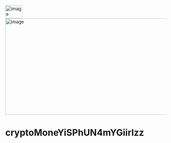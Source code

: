<img width="53" height="41" alt="image" src="https://github.com/user-attachments/assets/c7745cf6-de85-4b32-acde-d0ea7081742b" />

<img width="517" height="302" alt="image" src="https://github.com/user-attachments/assets/d186c15a-bd5e-4851-9764-f38516d4ab2b" />

# cryptoMoneYiSPhUN4mYGiirlzz
